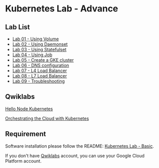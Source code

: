 # Kubernetes Lab - Advance

## Lab List

* [Lab 01 - Using Volume](lab-01.md)
* [Lab 02 - Using Daemonset](lab-02.md)
* [Lab 03 - Using Statefulset](lab-03.md)
* [Lab 04 - Using Job](lab-04.md)
* [Lab 05 - Create a GKE cluster](lab-05.md)
* [Lab 06 - DNS configuration](lab-06.md)
* [Lab 07 - L4 Load Balancer](lab-07.md)
* [Lab 08 - L7 Load Balancer](lab-08.md)
* [Lab 09 - Troubleshooting](lab-09.md)

## Qwiklabs

[Hello Node Kubernetes](https://www.qwiklabs.com/focuses/564?parent=catalog)

[Orchestrating the Cloud with Kubernetes](https://google.qwiklabs.com/focuses/557?locale=en&parent=catalog)

## Requirement

Software installation please follow the README: [Kubernetes Lab - Basic](https://github.com/CloudMile/kubernetes-lab-basic).

If you don't have [Qwiklabs](qwiklabs.com) account, you can use your Google Cloud Platform account.
